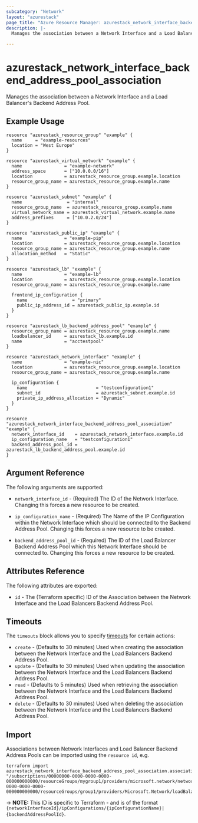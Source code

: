 ```yaml
---
subcategory: "Network"
layout: "azurestack"
page_title: "Azure Resource Manager: azurestack_network_interface_backend_address_pool_association"
description: |-
  Manages the association between a Network Interface and a Load Balancer's Backend Address Pool.

---
```


# azurestack_network_interface_backend_address_pool_association

Manages the association between a Network Interface and a Load Balancer's Backend Address Pool.

## Example Usage

```hcl
resource "azurestack_resource_group" "example" {
  name     = "example-resources"
  location = "West Europe"
}

resource "azurestack_virtual_network" "example" {
  name                = "example-network"
  address_space       = ["10.0.0.0/16"]
  location            = azurestack_resource_group.example.location
  resource_group_name = azurestack_resource_group.example.name
}

resource "azurestack_subnet" "example" {
  name                 = "internal"
  resource_group_name  = azurestack_resource_group.example.name
  virtual_network_name = azurestack_virtual_network.example.name
  address_prefixes     = ["10.0.2.0/24"]
}

resource "azurestack_public_ip" "example" {
  name                = "example-pip"
  location            = azurestack_resource_group.example.location
  resource_group_name = azurestack_resource_group.example.name
  allocation_method   = "Static"
}

resource "azurestack_lb" "example" {
  name                = "example-lb"
  location            = azurestack_resource_group.example.location
  resource_group_name = azurestack_resource_group.example.name

  frontend_ip_configuration {
    name                 = "primary"
    public_ip_address_id = azurestack_public_ip.example.id
  }
}

resource "azurestack_lb_backend_address_pool" "example" {
  resource_group_name = azurestack_resource_group.example.name
  loadbalancer_id     = azurestack_lb.example.id
  name                = "acctestpool"
}

resource "azurestack_network_interface" "example" {
  name                = "example-nic"
  location            = azurestack_resource_group.example.location
  resource_group_name = azurestack_resource_group.example.name

  ip_configuration {
    name                          = "testconfiguration1"
    subnet_id                     = azurestack_subnet.example.id
    private_ip_address_allocation = "Dynamic"
  }
}

resource "azurestack_network_interface_backend_address_pool_association" "example" {
  network_interface_id    = azurestack_network_interface.example.id
  ip_configuration_name   = "testconfiguration1"
  backend_address_pool_id = azurestack_lb_backend_address_pool.example.id
}
```

## Argument Reference

The following arguments are supported:

* `network_interface_id` - (Required) The ID of the Network Interface. Changing this forces a new resource to be created.

* `ip_configuration_name` - (Required) The Name of the IP Configuration within the Network Interface which should be connected to the Backend Address Pool. Changing this forces a new resource to be created.

* `backend_address_pool_id` - (Required) The ID of the Load Balancer Backend Address Pool which this Network Interface should be connected to. Changing this forces a new resource to be created.

## Attributes Reference

The following attributes are exported:

* `id` - The (Terraform specific) ID of the Association between the Network Interface and the Load Balancers Backend Address Pool.

## Timeouts

The `timeouts` block allows you to specify [timeouts](https://www.terraform.io/docs/configuration/resources.html#timeouts) for certain actions:

* `create` - (Defaults to 30 minutes) Used when creating the association between the Network Interface and the Load Balancers Backend Address Pool.
* `update` - (Defaults to 30 minutes) Used when updating the association between the Network Interface and the Load Balancers Backend Address Pool.
* `read` - (Defaults to 5 minutes) Used when retrieving the association between the Network Interface and the Load Balancers Backend Address Pool.
* `delete` - (Defaults to 30 minutes) Used when deleting the association between the Network Interface and the Load Balancers Backend Address Pool.

## Import

Associations between Network Interfaces and Load Balancer Backend Address Pools can be imported using the `resource id`, e.g.

```shell
terraform import azurestack_network_interface_backend_address_pool_association.association1 "/subscriptions/00000000-0000-0000-0000-000000000000/resourceGroups/mygroup1/providers/microsoft.network/networkInterfaces/nic1/ipConfigurations/example|/subscriptions/00000000-0000-0000-0000-000000000000/resourceGroups/group1/providers/Microsoft.Network/loadBalancers/lb1/backendAddressPools/pool1"
```

-> **NOTE:** This ID is specific to Terraform - and is of the format `{networkInterfaceId}/ipConfigurations/{ipConfigurationName}|{backendAddressPoolId}`.

